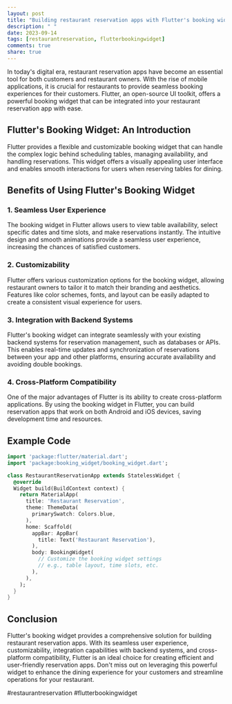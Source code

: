 ```yaml
---
layout: post
title: "Building restaurant reservation apps with Flutter's booking widget"
description: " "
date: 2023-09-14
tags: [restaurantreservation, flutterbookingwidget]
comments: true
share: true
---
```


In today's digital era, restaurant reservation apps have become an essential tool for both customers and restaurant owners. With the rise of mobile applications, it is crucial for restaurants to provide seamless booking experiences for their customers. Flutter, an open-source UI toolkit, offers a powerful booking widget that can be integrated into your restaurant reservation app with ease.

## Flutter's Booking Widget: An Introduction

Flutter provides a flexible and customizable booking widget that can handle the complex logic behind scheduling tables, managing availability, and handling reservations. This widget offers a visually appealing user interface and enables smooth interactions for users when reserving tables for dining.

## Benefits of Using Flutter's Booking Widget

### 1. Seamless User Experience

The booking widget in Flutter allows users to view table availability, select specific dates and time slots, and make reservations instantly. The intuitive design and smooth animations provide a seamless user experience, increasing the chances of satisfied customers.

### 2. Customizability

Flutter offers various customization options for the booking widget, allowing restaurant owners to tailor it to match their branding and aesthetics. Features like color schemes, fonts, and layout can be easily adapted to create a consistent visual experience for users.

### 3. Integration with Backend Systems

Flutter's booking widget can integrate seamlessly with your existing backend systems for reservation management, such as databases or APIs. This enables real-time updates and synchronization of reservations between your app and other platforms, ensuring accurate availability and avoiding double bookings.

### 4. Cross-Platform Compatibility

One of the major advantages of Flutter is its ability to create cross-platform applications. By using the booking widget in Flutter, you can build reservation apps that work on both Android and iOS devices, saving development time and resources.

## Example Code

```dart
import 'package:flutter/material.dart';
import 'package:booking_widget/booking_widget.dart';

class RestaurantReservationApp extends StatelessWidget {
  @override
  Widget build(BuildContext context) {
    return MaterialApp(
      title: 'Restaurant Reservation',
      theme: ThemeData(
        primarySwatch: Colors.blue,
      ),
      home: Scaffold(
        appBar: AppBar(
          title: Text('Restaurant Reservation'),
        ),
        body: BookingWidget(
          // Customize the booking widget settings
          // e.g., table layout, time slots, etc.
        ),
      ),
    );
  }
}
```

## Conclusion

Flutter's booking widget provides a comprehensive solution for building restaurant reservation apps. With its seamless user experience, customizability, integration capabilities with backend systems, and cross-platform compatibility, Flutter is an ideal choice for creating efficient and user-friendly reservation apps. Don't miss out on leveraging this powerful widget to enhance the dining experience for your customers and streamline operations for your restaurant.

#restaurantreservation #flutterbookingwidget
